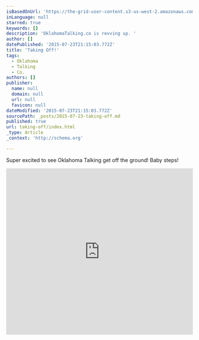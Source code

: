 ```yaml
---
isBasedOnUrl: 'https://the-grid-user-content.s3-us-west-2.amazonaws.com/efa043b6-0b2b-43e9-82b3-2d8be35feeca.jpg'
inLanguage: null
starred: true
keywords: []
description: 'OklahomaTalking.co is revving up. '
author: []
datePublished: '2015-07-23T21:15:03.772Z'
title: 'Taking Off!'
tags:
  - Oklahoma
  - Talking
  - Co.
authors: []
publisher:
  name: null
  domain: null
  url: null
  favicon: null
dateModified: '2015-07-23T21:15:03.772Z'
sourcePath: _posts/2015-07-23-taking-off.md
published: true
url: taking-off/index.html
_type: Article
_context: 'http://schema.org'

---
```

Super excited to see Oklahoma Talking get off the ground! Baby steps!

<iframe width="100%" height="450" scrolling="no" frameborder="no" src="https://w.soundcloud.com/player/?url=https%3A//api.soundcloud.com/tracks/215752332&amp;auto\_play=false&amp;hide\_related=false&amp;show\_comments=true&amp;show\_user=true&amp;show\_reposts=false&amp;visual=true"\></iframe\>
![](https://the-grid-user-content.s3-us-west-2.amazonaws.com/efa043b6-0b2b-43e9-82b3-2d8be35feeca.jpg)